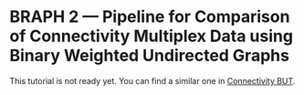 # BRAPH 2 — Pipeline for Comparison of Connectivity Multiplex Data using Binary Weighted Undirected Graphs

This tutorial is not ready yet. You can find a similar one in [Connectivity BUT](../tut_a_con_but).
